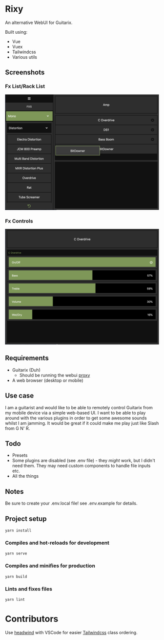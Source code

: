 # Rixy

An alternative WebUI for Guitarix.

Built using:

* Vue
* Vuex
* Tailwindcss
* Various utils

## Screenshots

### Fx List/Rack List
![lists](https://github.com/gastrogeek/rixy/blob/master/screenshot1.png?raw=true)

### Fx Controls
![controls](https://github.com/gastrogeek/rixy/blob/master/screenshot2.png?raw=true)

## Requirements

* Guitarix (Duh)
  * Should be running the webui [proxy](https://github.com/brummer10/guitarix/tree/master/trunk/webui)
* A web browser (desktop or mobile)

## Use case

I am a guitarist and would like to be able to remotely control Guitarix from my mobile device via a simple web-based UI. I want to be able to play around with the various plugins in order to get some awesome sounds whilst I am jamming. It would be great if it could make me play just like Slash from G N' R.

## Todo

* Presets
* Some plugins are disabled (see .env file) - they _might_ work, but I didn't need them. They may need custom components to handle file inputs etc.
* All the things

## Notes

Be sure to create your .env.local file! see .env.example for details.

## Project setup
```
yarn install
```

### Compiles and hot-reloads for development
```
yarn serve
```

### Compiles and minifies for production
```
yarn build
```

### Lints and fixes files
```
yarn lint
```

# Contributors

Use [headwind](https://marketplace.visualstudio.com/items?itemName=heybourn.headwind) with VSCode for easier [Tailwindcss](https://tailwindcss.com/) class ordering.